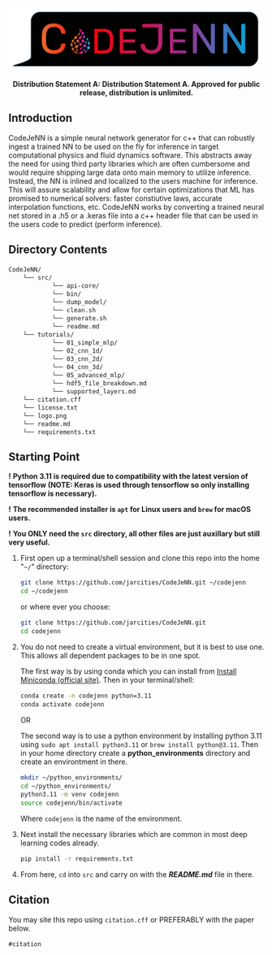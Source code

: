 <!-- 
Distribution Statement A. Approved for public release, distribution is unlimited.
---
THIS SOURCE CODE IS UNDER THE CUSTODY AND ADMINISTRATION OF THE GOVERNMENT OF THE UNITED STATES OF AMERICA.
BY USING, MODIFYING, OR DISSEMINATING THIS SOURCE CODE, YOU ACCEPT THE TERMS AND CONDITIONS IN THE NRL OPEN LICENSE AGREEMENT.
USE, MODIFICATION, AND DISSEMINATION ARE PERMITTED ONLY IN ACCORDANCE WITH THE TERMS AND CONDITIONS OF THE NRL OPEN LICENSE AGREEMENT.
NO OTHER RIGHTS OR LICENSES ARE GRANTED. UNAUTHORIZED USE, SALE, CONVEYANCE, DISPOSITION, OR MODIFICATION OF THIS SOURCE CODE
MAY RESULT IN CIVIL PENALTIES AND/OR CRIMINAL PENALTIES UNDER 18 U.S.C. § 641.
-->

![CodeJeNN](logo.png)

<div align="center">

__Distribution Statement A: Distribution Statement A. Approved for public release, distribution is unlimited.__
</div>

## Introduction

CodeJeNN is a simple neural network generator for c++ that can robustly ingest a trained NN to be used on the fly for inference in target computational physics and fluid dynamics software. This abstracts away the need for using third party libraries which are often cumbersome and would require shipping large data onto main memory to utilize inference. Instead, the NN is inlined and localized to the users machine for inference. This will assure scalability and allow for certain optimizations that ML has promised to numerical solvers: faster constiutive laws, accurate interpolation functions, etc. CodeJeNN works by converting a trained neural net stored in a .h5 or a .keras file into a c++ header file that can be used in the users code to predict (perform inference).

## Directory Contents
```plaintext
CodeJeNN/
    └── src/
            └── api-core/
            └── bin/
            └── dump_model/
            └── clean.sh
            └── generate.sh
            └── readme.md
    └── tutorials/
            └── 01_simple_mlp/
            └── 02_cnn_1d/
            └── 03_cnn_2d/
            └── 04_cnn_3d/
            └── 05_advanced_mlp/
            └── hdf5_file_breakdown.md
            └── supported_layers.md
    └── citation.cff
    └── license.txt
    └── logo.png
    └── readme.md
    └── requirements.txt
```

## Starting Point

**!** **Python 3.11 is required due to compatibility with the latest version of tensorflow (NOTE: Keras is used through tensorflow so only installing tensorflow is necessary).**

**!** **The recommended installer is `apt` for Linux users and `brew` for macOS users.**

**!** **You ONLY need the `src` directory, all other files are just auxillary but still very useful.**

1. First open up a terminal/shell session and clone this repo into the home "`~/`" directory:
    ```bash
    git clone https://github.com/jarcities/CodeJeNN.git ~/codejenn
    cd ~/codejenn
    ```
    or where ever you choose:
    ```bash
    git clone https://github.com/jarcities/CodeJeNN.git
    cd codejenn
    ```

1. You do not need to create a virtual environment, but it is best to use one. This allows all dependent packages to be in one spot. 

    The first way is by using conda which you can install from [Install Miniconda (official site)](https://www.anaconda.com/docs/getting-started/miniconda/install). Then in your terminal/shell:

    ```bash
    conda create -n codejenn python=3.11
    conda activate codejenn
    ```

    OR

    The second way is to use a python environment by installing python 3.11 using `sudo apt install python3.11` or `brew install python@3.11`. Then in your home directory create a **python_environments** directory and create an environtment in there.

    ```bash
    mkdir ~/python_environments/
    cd ~/python_environments/
    python3.11 -m venv codejenn
    source codejenn/bin/activate
    ```

    Where `codejenn` is the name of the environment.
    

1. Next install the necessary libraries which are common in most deep learning codes already.
    ```bash
    pip install -r requirements.txt
    ```
1. From here, `cd` into `src` and carry on with the ***README.md*** file in there.

## Citation
You may site this repo using `citation.cff` or PREFERABLY with the paper below.
```
#citation
```